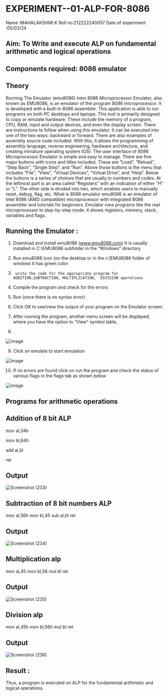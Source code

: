 # EXPERIMENT--01-ALP-FOR-8086
Name :MAHALAKSHMI.K
Roll no:212222240057 
Date of experiment :05/03/24





## Aim: To Write and execute ALP on fundamental arithmetic and logical operations
## Components required: 8086  emulator 
## Theory 
Running The Emulator (emu8086) Intro 8086 Microprocessor Emulator, also known as EMU8086, is an emulator of the program 8086 microprocessor. It is developed with a built-in 8086 assembler. This application is able to run programs on both PC desktops and laptops. This tool is primarily designed to copy or emulate hardware. These include the memory of a program, CPU, RAM, input and output devices, and even the display screen. There are instructions to follow when using this emulator. It can be executed into one of the two ways: backward or forward. There are also examples of assembly source code included. With this, it allows the programming of assembly language, reverse engineering, hardware architecture, and creating miniature operating system (OS). The user interface of 8086 Microprocessor Emulator is simple and easy to manage. There are five major buttons with icons and titles included. These are “Load”, “Reload”, “Step Back”, “Single Step”, and “Run”. Above those buttons is the menu that includes “File”, “View”, “Virtual Devices”, “Virtual Drive”, and “Help”. Below the buttons is a series of choices that are usually in numbers and codes. At the leftmost part is an area called “Registers” with an indication of either “H” or “L”. The other side is divided into two, which enables users to manually reset, debug, flag, etc. What is 8086 emulator emu8086 is an emulator of Intel 8086 (AMD compatible) microprocessor with integrated 8086 assembler and tutorials for beginners. Emulator runs programs like the real microprocessor in step-by-step mode. it shows registers, memory, stack, variables and flags.


 ## Running the Emulator :
1.	Download and install emu8086 (www.emu8086.com) It is usually installed in C:\EMU8086 subfolder in the “Windows” directory
2.	  Run  emu8086 icon (on the desktop or in the c:\EMU8086 folder of window) It has green color 
 
 
3.		write the code for the appropriate program for ADDITION,SUBTRACTION, MULTIPLICATION,  DIVISION operations 

4.	 Compile the program and check for the errors 
5.	Run (once there is no syntax error) 

6.	Click OK to see/view the output of your program on the Emulator screen. 


7.	After running the program, another menu screen will be displayed, where you have the option to “View” symbol table,
8.	 


![image](https://user-images.githubusercontent.com/36288975/189273263-d65baae9-4b8f-4723-afb3-c0ffa4052b04.png)











9.	Click on emulate to start emulation 








![image](https://user-images.githubusercontent.com/36288975/189273273-9bb36ec1-e2e8-4892-8d35-37707332bfdc.png)








10.	If no errors are found click on run the program and check the status of various flags in the flags tab as shown below 






![image](https://user-images.githubusercontent.com/36288975/189273277-113a2a33-4a40-4ff8-95a5-ecd3a1f504fe.png)







## Programs for arithmetic  operations

## Addition  of 8 bit ALP 

mov al,34h

mov bl,84h

add al,bl

ret


## Output 

![Screenshot (233)](https://github.com/maha712/EXPERIMENT--01-ALP-FOR-8086/assets/121156360/0c5c4ba7-dd7d-4d5e-8144-28ae0307398b)

 
## Subtraction   of 8 bit numbers  ALP 

mov al,56h
mov bl,45
sub al,bl
ret
 
## Output  

![Screenshot (234)](https://github.com/maha712/EXPERIMENT--01-ALP-FOR-8086/assets/121156360/26337e53-5d2c-4a17-8dbe-6a66d05358f3)

## Multiplication alp 

mov al,45
mov bl,56
mul bl
ret

 ## Output  
 
![Screenshot (235)](https://github.com/maha712/EXPERIMENT--01-ALP-FOR-8086/assets/121156360/61892747-c1bc-4355-a827-2daa30decf6c)


## Division alp 

mov al,45h
mov bl,56h
mul bl
ret

## Output  

![Screenshot (236)](https://github.com/maha712/EXPERIMENT--01-ALP-FOR-8086/assets/121156360/f9c49ac3-ac36-4c44-a25f-42b069889e93)

## Result :
 Thus, a program is executed on ALP for the fundamental arithmetic and logical operations.








